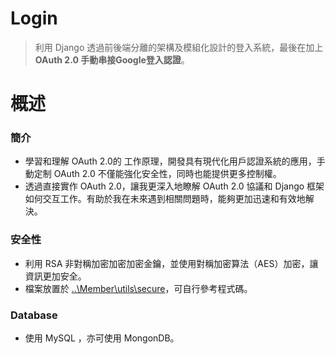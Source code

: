 # Login
>  利用 Django 透過前後端分離的架構及模組化設計的登入系統，最後在加上 **OAuth 2.0 手動串接Google登入認證**。
  
# 概述  
### **簡介** 
-  學習和理解 OAuth 2.0的 工作原理，開發具有現代化用戶認證系統的應用，手動定制 OAuth 2.0 不僅能強化安全性，同時也能提供更多控制權。  
-  透過直接實作 OAuth 2.0，讓我更深入地瞭解 OAuth 2.0 協議和 Django 框架如何交互工作。有助於我在未來遇到相關問題時，能夠更加迅速和有效地解決。
      
### **安全性**  
-  利用 RSA 非對稱加密加密加密金鑰，並使用對稱加密算法（AES）加密，讓資訊更加安全。  
-  檔案放置於 [..\Member\utils\secure](https://github.com/HsuRicky/Login/tree/main/Login/Member/utils/secure)，可自行參考程式碼。
      
### **Database** 
-  使用 MySQL ，亦可使用 MongonDB。
      
